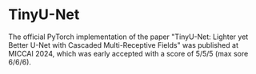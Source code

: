 # TinyU-Net

The official PyTorch implementation of the paper "TinyU-Net: Lighter yet Better U-Net with Cascaded Multi-Receptive Fields" was published at MICCAI 2024, which was early accepted with a score of 5/5/5 (max sore 6/6/6).
